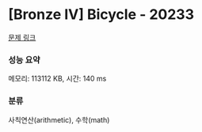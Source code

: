# [Bronze IV] Bicycle - 20233 

[문제 링크](https://www.acmicpc.net/problem/20233) 

### 성능 요약

메모리: 113112 KB, 시간: 140 ms

### 분류

사칙연산(arithmetic), 수학(math)

